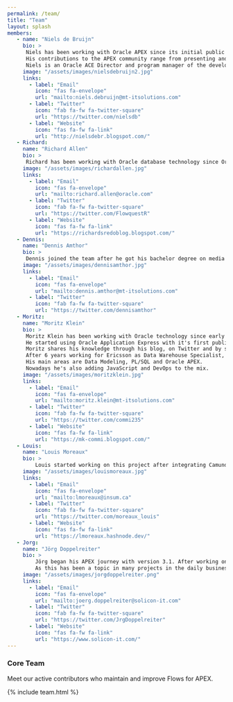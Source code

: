 ```yaml
---
permalink: /team/
title: "Team"
layout: splash
members:
   - name: "Niels de Bruijn"
     bio: >
      Niels has been working with Oracle APEX since its initial public release back in 2004. Together with a team of APEX specialists, Niels is responsible for delivering high-quality APEX projects.<br>
      His contributions to the APEX community range from presenting and publishing articles on <a href="https://apex.mt-itsolutions.com/" target="_blank">apex.mt-itsolutions.com</a> to initiating and promoting open source solutions like Flows for APEX.<br>
      Niels is an Oracle ACE Director and program manager of the developer conference APEX Connect.
     image: "/assets/images/nielsdebruijn2.jpg"
     links:
       - label: "Email"
         icon: "fas fa-envelope"
         url: "mailto:niels.debruijn@mt-itsolutions.com"
       - label: "Twitter"
         icon: "fab fa-fw fa-twitter-square"
         url: "https://twitter.com/nielsdb"
       - label: "Website"
         icon: "fas fa-fw fa-link"
         url: "http://nielsdebr.blogspot.com/"
   - Richard:
     name: "Richard Allen"
     bio: >
      Richard has been working with Oracle database technology since Oracle V4. Starting as a consultant in  Oracle UK, and then as the Product Manager responsible for security in Redwood Shores, and then as a Marketing Director for Oracle in Asia. After leaving Oracle in 1997, he has used APEX to solve business problems in several large business startups in Asia.<br>Richard has been a leading contributor to the Flows for APEX project, including developing most of the workflow engine.  Richard is a member of the Oracle APEX Development team.
     image: "/assets/images/richardallen.jpg"
     links:
       - label: "Email"
         icon: "fas fa-envelope"
         url: "mailto:richard.allen@oracle.com"
       - label: "Twitter"
         icon: "fab fa-fw fa-twitter-square"
         url: "https://twitter.com/FlowquestR"
       - label: "Website"
         icon: "fas fa-fw fa-link"
         url: "https://richardsredoblog.blogspot.com/"  
   - Dennis:
     name: "Dennis Amthor"
     bio: >
      Dennis joined the team after he got his bachelor degree on media informatics in 2021. With his knowledge about JavaScript and other web technologies, and his experience from 1 year with APEX, he is mainly responsible for the BPMN plug-ins and participates on the front-end development of the engine app.
     image: "/assets/images/dennisamthor.jpg"
     links:
       - label: "Email"
         icon: "fas fa-envelope"
         url: "mailto:dennis.amthor@mt-itsolutions.com"
       - label: "Twitter"
         icon: "fab fa-fw fa-twitter-square"
         url: "https://twitter.com/dennisamthor"
   - Moritz:
     name: "Moritz Klein"
     bio: >
      Moritz Klein has been working with Oracle technology since early 2001.
      He started using Oracle Application Express with it's first public release which was called HTMLDB in 2004.<br>
      Moritz shares his knowledge through his blog, on Twitter and by speaking at national and international conferences like the DOAG Annual Conference, APEX Connect, APEX World and Kscope.<br>
      After 6 years working for Ericsson as Data Warehouse Specialist, he's now with MT as Senior Principal Consultant for APEX.<br>
      His main areas are Data Modeling, PL/SQL and Oracle APEX.
      Nowadays he's also adding JavaScript and DevOps to the mix.
     image: "/assets/images/moritzklein.jpg"
     links:
       - label: "Email"
         icon: "fas fa-envelope"
         url: "mailto:moritz.klein@mt-itsolutions.com"
       - label: "Twitter"
         icon: "fab fa-fw fa-twitter-square"
         url: "https://twitter.com/commi235"
       - label: "Website"
         icon: "fas fa-fw fa-link"
         url: "https://mk-commi.blogspot.com/"  
   - Louis:
     name: "Louis Moreaux"
     bio: >
         Louis started working on this project after integrating Camunda into an APEX application and discovering the power of BPMN workflow engines. With his 4 years of experience with Oracle APEX and 8 years with Oracle Database development, he focuses mainly on the front-end of the engine application and on the process plug-ins.
     image: "/assets/images/louismoreaux.jpg"
     links: 
       - label: "Email"
         icon: "fas fa-envelope"
         url: "mailto:lmoreaux@insum.ca"
       - label: "Twitter"
         icon: "fab fa-fw fa-twitter-square"
         url: "https://twitter.com/moreaux_louis"
       - label: "Website"
         icon: "fas fa-fw fa-link"
         url: "https://lmoreaux.hashnode.dev/"  
   - Jorg:
     name: "Jörg Doppelreiter"
     bio: >
         Jörg began his APEX journey with version 3.1. After working on customer projects only, he starts to contribute actively in the community in the last years. At APEX Connect 2022 he stumbled upon a Flows for APEX presentation.<br>
         As this has been a topic in many projects in the daily business at solicon IT he starts to use, support and also contributing to Flows for APEX.
     image: "/assets/images/jorgdoppelreiter.png"
     links: 
       - label: "Email"
         icon: "fas fa-envelope"
         url: "mailto:joerg.doppelreiter@solicon-it.com"
       - label: "Twitter"
         icon: "fab fa-fw fa-twitter-square"
         url: "https://twitter.com/JrgDoppelreiter"  
       - label: "Website"
         icon: "fas fa-fw fa-link"
         url: "https://www.solicon-it.com/"  
---
```

### Core Team
Meet our active contributors who maintain and improve Flows for APEX.

{% include team.html %}

